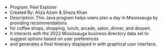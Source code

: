 * Program: Peel Explorer
 * Created By: Aliza Azam & Sheza Khan
 * Description: This Java program helps users plan a day in Mississauga by providing recommendations
 * for coffee shops, shopping, lunch, arcade, salon, dinner, and dessert. 
 * It interacts with the 2022 Mississauga business directory data set to suggest options based on user preferences 
 * and generates a final itinerary displayed in with graphical user interface.
